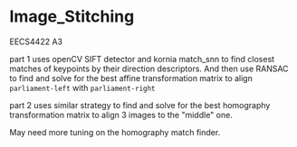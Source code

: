 # Image_Stitching
EECS4422 A3

part 1 uses openCV SIFT detector and kornia match_snn to find closest matches of keypoints by their direction descriptors.
And then use RANSAC to find and solve for the best affine transformation matrix to align `parliament-left` with `parliament-right`

part 2 uses similar strategy to find and solve for the best homography transformation matrix to align 3 images to the "middle" one.

May need more tuning on the homography match finder.
